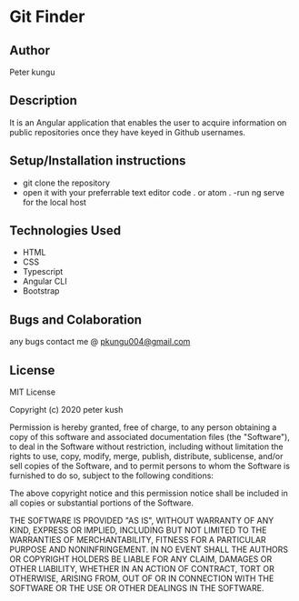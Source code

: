 # Git Finder

## Author
Peter kungu

## Description
It is an Angular application that enables the user to acquire information on public repositories once they have keyed in Github usernames.


## Setup/Installation instructions
- git clone the repository
- open it with your preferrable text editor code . or atom .
-run ng serve for the local host 

## Technologies Used
- HTML
- CSS 
- Typescript
- Angular CLI
- Bootstrap

## Bugs and Colaboration
any bugs contact me @ pkungu004@gmail.com


## License
MIT License

Copyright (c) 2020 peter kush

Permission is hereby granted, free of charge, to any person obtaining a copy of this software and associated documentation files (the "Software"), to deal in the Software without restriction, including without limitation the rights to use, copy, modify, merge, publish, distribute, sublicense, and/or sell copies of the Software, and to permit persons to whom the Software is furnished to do so, subject to the following conditions:

The above copyright notice and this permission notice shall be included in all copies or substantial portions of the Software.

THE SOFTWARE IS PROVIDED "AS IS", WITHOUT WARRANTY OF ANY KIND, EXPRESS OR IMPLIED, INCLUDING BUT NOT LIMITED TO THE WARRANTIES OF MERCHANTABILITY, FITNESS FOR A PARTICULAR PURPOSE AND NONINFRINGEMENT. IN NO EVENT SHALL THE AUTHORS OR COPYRIGHT HOLDERS BE LIABLE FOR ANY CLAIM, DAMAGES OR OTHER LIABILITY, WHETHER IN AN ACTION OF CONTRACT, TORT OR OTHERWISE, ARISING FROM, OUT OF OR IN CONNECTION WITH THE SOFTWARE OR THE USE OR OTHER DEALINGS IN THE SOFTWARE.
